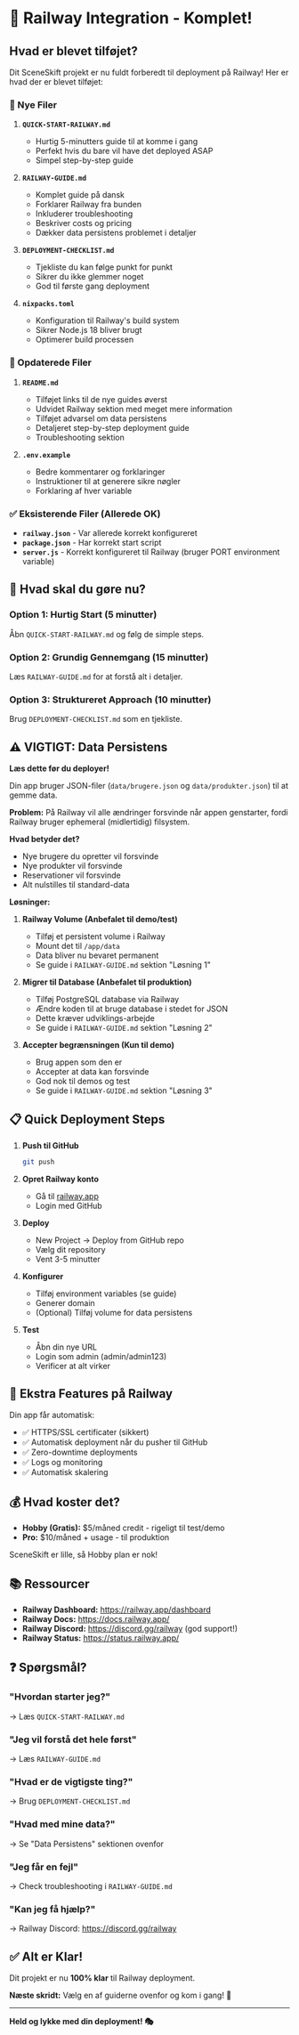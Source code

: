 # 🎉 Railway Integration - Komplet!

## Hvad er blevet tilføjet?

Dit SceneSkift projekt er nu fuldt forberedt til deployment på Railway! Her er hvad der er blevet tilføjet:

### 📄 Nye Filer

1. **`QUICK-START-RAILWAY.md`** 
   - Hurtig 5-minutters guide til at komme i gang
   - Perfekt hvis du bare vil have det deployed ASAP
   - Simpel step-by-step guide

2. **`RAILWAY-GUIDE.md`**
   - Komplet guide på dansk
   - Forklarer Railway fra bunden
   - Inkluderer troubleshooting
   - Beskriver costs og pricing
   - Dækker data persistens problemet i detaljer

3. **`DEPLOYMENT-CHECKLIST.md`**
   - Tjekliste du kan følge punkt for punkt
   - Sikrer du ikke glemmer noget
   - God til første gang deployment

4. **`nixpacks.toml`**
   - Konfiguration til Railway's build system
   - Sikrer Node.js 18 bliver brugt
   - Optimerer build processen

### 📝 Opdaterede Filer

1. **`README.md`**
   - Tilføjet links til de nye guides øverst
   - Udvidet Railway sektion med meget mere information
   - Tilføjet advarsel om data persistens
   - Detaljeret step-by-step deployment guide
   - Troubleshooting sektion

2. **`.env.example`**
   - Bedre kommentarer og forklaringer
   - Instruktioner til at generere sikre nøgler
   - Forklaring af hver variable

### ✅ Eksisterende Filer (Allerede OK)

- **`railway.json`** - Var allerede korrekt konfigureret
- **`package.json`** - Har korrekt start script
- **`server.js`** - Korrekt konfigureret til Railway (bruger PORT environment variable)

## 🚀 Hvad skal du gøre nu?

### Option 1: Hurtig Start (5 minutter)
Åbn `QUICK-START-RAILWAY.md` og følg de simple steps.

### Option 2: Grundig Gennemgang (15 minutter)
Læs `RAILWAY-GUIDE.md` for at forstå alt i detaljer.

### Option 3: Struktureret Approach (10 minutter)
Brug `DEPLOYMENT-CHECKLIST.md` som en tjekliste.

## ⚠️ VIGTIGT: Data Persistens

**Læs dette før du deployer!**

Din app bruger JSON-filer (`data/brugere.json` og `data/produkter.json`) til at gemme data. 

**Problem:** På Railway vil alle ændringer forsvinde når appen genstarter, fordi Railway bruger ephemeral (midlertidig) filsystem.

**Hvad betyder det?**
- Nye brugere du opretter vil forsvinde
- Nye produkter vil forsvinde
- Reservationer vil forsvinde
- Alt nulstilles til standard-data

**Løsninger:**

1. **Railway Volume (Anbefalet til demo/test)**
   - Tilføj et persistent volume i Railway
   - Mount det til `/app/data`
   - Data bliver nu bevaret permanent
   - Se guide i `RAILWAY-GUIDE.md` sektion "Løsning 1"

2. **Migrer til Database (Anbefalet til produktion)**
   - Tilføj PostgreSQL database via Railway
   - Ændre koden til at bruge database i stedet for JSON
   - Dette kræver udviklings-arbejde
   - Se guide i `RAILWAY-GUIDE.md` sektion "Løsning 2"

3. **Accepter begrænsningen (Kun til demo)**
   - Brug appen som den er
   - Accepter at data kan forsvinde
   - God nok til demos og test
   - Se guide i `RAILWAY-GUIDE.md` sektion "Løsning 3"

## 📋 Quick Deployment Steps

1. **Push til GitHub**
   ```bash
   git push
   ```

2. **Opret Railway konto**
   - Gå til [railway.app](https://railway.app)
   - Login med GitHub

3. **Deploy**
   - New Project → Deploy from GitHub repo
   - Vælg dit repository
   - Vent 3-5 minutter

4. **Konfigurer**
   - Tilføj environment variables (se guide)
   - Generer domain
   - (Optional) Tilføj volume for data persistens

5. **Test**
   - Åbn din nye URL
   - Login som admin (admin/admin123)
   - Verificer at alt virker

## 🎯 Ekstra Features på Railway

Din app får automatisk:
- ✅ HTTPS/SSL certificater (sikkert)
- ✅ Automatisk deployment når du pusher til GitHub
- ✅ Zero-downtime deployments
- ✅ Logs og monitoring
- ✅ Automatisk skalering

## 💰 Hvad koster det?

- **Hobby (Gratis):** $5/måned credit - rigeligt til test/demo
- **Pro:** $10/måned + usage - til produktion

SceneSkift er lille, så Hobby plan er nok!

## 📚 Ressourcer

- **Railway Dashboard:** https://railway.app/dashboard
- **Railway Docs:** https://docs.railway.app/
- **Railway Discord:** https://discord.gg/railway (god support!)
- **Railway Status:** https://status.railway.app/

## ❓ Spørgsmål?

### "Hvordan starter jeg?"
→ Læs `QUICK-START-RAILWAY.md`

### "Jeg vil forstå det hele først"
→ Læs `RAILWAY-GUIDE.md`

### "Hvad er de vigtigste ting?"
→ Brug `DEPLOYMENT-CHECKLIST.md`

### "Hvad med mine data?"
→ Se "Data Persistens" sektionen ovenfor

### "Jeg får en fejl"
→ Check troubleshooting i `RAILWAY-GUIDE.md`

### "Kan jeg få hjælp?"
→ Railway Discord: https://discord.gg/railway

## ✅ Alt er Klar!

Dit projekt er nu **100% klar** til Railway deployment. 

**Næste skridt:** Vælg en af guiderne ovenfor og kom i gang! 🚀

---

**Held og lykke med din deployment! 🎭**
